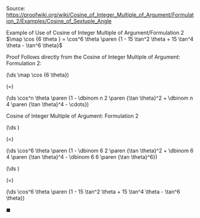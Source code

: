 # 

Source: https://proofwiki.org/wiki/Cosine_of_Integer_Multiple_of_Argument/Formulation_2/Examples/Cosine_of_Sextuple_Angle

Example of Use of Cosine of Integer Multiple of Argument/Formulation 2
$\map \cos {6 \theta } = \cos^6 \theta \paren {1 - 15 \tan^2 \theta + 15 \tan^4 \theta - \tan^6 \theta}$


Proof
Follows directly from the Cosine of Integer Multiple of Argument: Formulation 2:














\(\ds \map \cos {6 \theta}\)

\(=\)







\(\ds \cos^n \theta \paren {1 - \dbinom n 2 \paren {\tan \theta}^2 + \dbinom n 4 \paren {\tan \theta}^4 - \cdots}\)





Cosine of Integer Multiple of Argument: Formulation 2














\(\ds \)

\(=\)







\(\ds \cos^6 \theta \paren {1 - \dbinom 6 2 \paren {\tan \theta}^2 + \dbinom 6 4 \paren {\tan \theta}^4 - \dbinom 6 6 \paren {\tan \theta}^6}\)




















\(\ds \)

\(=\)







\(\ds \cos^6 \theta \paren {1 - 15 \tan^2 \theta + 15 \tan^4 \theta - \tan^6 \theta}\)









$\blacksquare$





